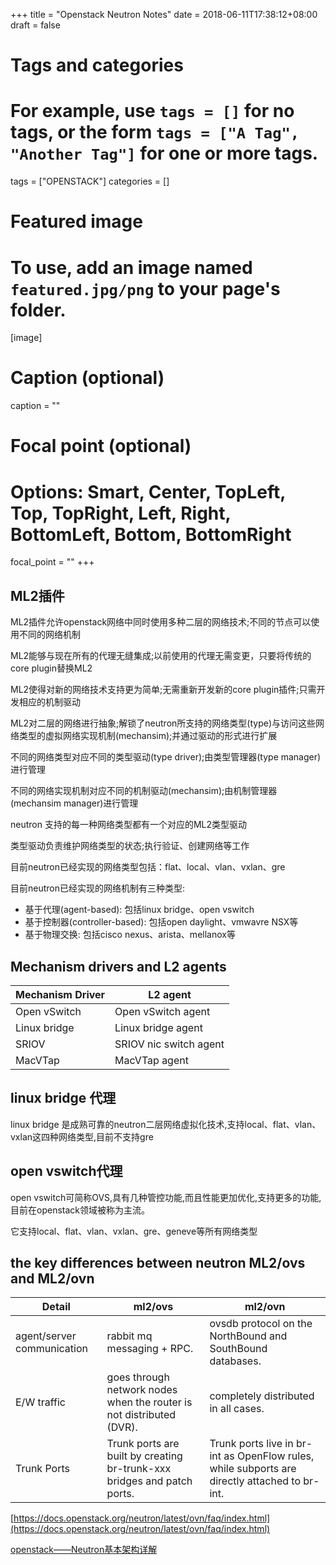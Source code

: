 +++
title = "Openstack Neutron Notes"
date = 2018-06-11T17:38:12+08:00
draft = false

# Tags and categories
# For example, use `tags = []` for no tags, or the form `tags = ["A Tag", "Another Tag"]` for one or more tags.
tags = ["OPENSTACK"]
categories = []

# Featured image
# To use, add an image named `featured.jpg/png` to your page's folder. 
[image]
  # Caption (optional)
  caption = ""

  # Focal point (optional)
  # Options: Smart, Center, TopLeft, Top, TopRight, Left, Right, BottomLeft, Bottom, BottomRight
  focal_point = ""
+++


## ML2插件

ML2插件允许openstack网络中同时使用多种二层的网络技术;不同的节点可以使用不同的网络机制

ML2能够与现在所有的代理无缝集成;以前使用的代理无需变更，只要将传统的core plugin替换ML2

ML2使得对新的网络技术支持更为简单;无需重新开发新的core plugin插件;只需开发相应的机制驱动

ML2对二层的网络进行抽象;解锁了neutron所支持的网络类型(type)与访问这些网络类型的虚拟网络实现机制(mechansim);并通过驱动的形式进行扩展</p> 
<p>不同的网络类型对应不同的类型驱动(type driver);由类型管理器(type manager)进行管理</p> 
<p>不同的网络实现机制对应不同的机制驱动(mechansim);由机制管理器(mechansim manager)进行管理</p> 
<p>neutron 支持的每一种网络类型都有一个对应的ML2类型驱动</p> 
<p>类型驱动负责维护网络类型的状态;执行验证、创建网络等工作</p> 
<p>目前neutron已经实现的网络类型包括：flat、local、vlan、vxlan、gre</p> 


目前neutron已经实现的网络机制有三种类型:

- 基于代理(agent-based): 包括linux bridge、open vswitch
- 基于控制器(controller-based): 包括open daylight、vmwavre NSX等
- 基于物理交换: 包括cisco nexus、arista、mellanox等

## Mechanism drivers and L2 agents

| Mechanism Driver      | L2 agent |
| ----------- | ----------- |
| Open vSwitch      | Open vSwitch agent       |
| Linux bridge   | 	Linux bridge agent        |
|SRIOV|SRIOV nic switch agent|
|MacVTap|MacVTap agent|


## linux bridge 代理

linux bridge 是成熟可靠的neutron二层网络虚拟化技术,支持local、flat、vlan、vxlan这四种网络类型,目前不支持gre

## open vswitch代理

open vswitch可简称OVS,具有几种管控功能,而且性能更加优化,支持更多的功能,目前在openstack领域被称为主流。</p> 
<p>它支持local、flat、vlan、vxlan、gre、geneve等所有网络类型</p> 


## the key differences between neutron  ML2/ovs and ML2/ovn

| Detail      | ml2/ovs |  ml2/ovn  |
| ----------- | ----------- |----------- |
|agent/server communication| rabbit mq messaging + RPC.|ovsdb protocol on the NorthBound and SouthBound databases.|
|E/W traffic|goes through network nodes when the router is not distributed (DVR).|completely distributed in all cases.|
|Trunk Ports|Trunk ports are built by creating br-trunk-xxx bridges and patch ports.|Trunk ports live in br-int as OpenFlow rules, while subports are directly attached to br-int.|





[https://docs.openstack.org/neutron/latest/ovn/faq/index.html](https://docs.openstack.org/neutron/latest/ovn/faq/index.html)


[openstack——Neutron基本架构详解](https://blog.csdn.net/Lfwthotpt/article/details/104698764)